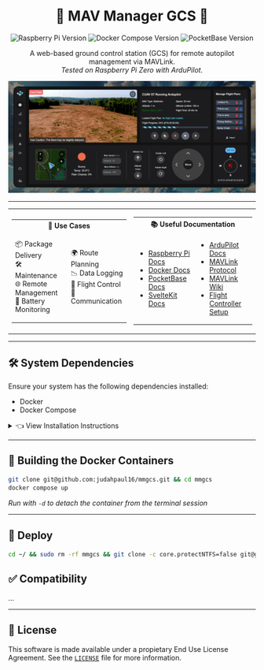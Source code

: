 <div align="center">

# 🚁 MAV Manager GCS 📡

![Raspberry Pi Version](https://img.shields.io/badge/Raspberry_Pi-Zero%20%2F%204B-red?style=flat-square&logo=raspberry-pi)
![Docker Compose Version](https://img.shields.io/badge/Docker%20Compose-v2.27.1-blue?style=flat-square&logo=docker)
![PocketBase Version](https://img.shields.io/badge/PocketBase-v0.22.14-green?style=flat-square&logo=pocketbase)

A web-based ground control station (GCS) for remote autopilot management via MAVLink.  
*Tested on Raspberry Pi Zero with ArduPilot.*

<img src="screenshots/dashboard.png" alt="Illustration" width="auto"/>

</div>

---

<table align="center">
<tr>
<td>

<table align="center">

<th colspan="2" style="text-align: center;">🔧 Use Cases</th>
<tr>
<td>
      
📦 Package Delivery  
🛠️ Maintenance  
🌐 Remote Management  
🔋 Battery Monitoring  

</td>
<td>

🌍 Route Planning  
📉 Data Logging  
🚁 Flight Control  
📡 Communication  

</td>
</tr>
</table>


</td>
<td>


<table align="center">
<th colspan="2" style="text-align: center;">📚 Useful Documentation</th>
<tr>
<td>


- [Raspberry Pi Docs](https://www.raspberrypi.com/documentation)
- [Docker Docs](https://docs.docker.com/)
- [PocketBase Docs](https://pocketbase.io/docs/)
- [SvelteKit Docs](https://kit.svelte.dev/)

</td>
<td>

- [ArduPilot Docs](https://ardupilot.org/ardupilot/index.html)
- [MAVLink Protocol](https://mavlink.io/en/)
- [MAVLink Wiki](https://en.wikipedia.org/wiki/MAVLink)
- [Flight Controller Setup](https://ardupilot.org/copter/docs/initial-setup.html)

</td>
</tr>
</table>


</td>
</tr>

</table>

---

## 🛠 System Dependencies

Ensure your system has the following dependencies installed:
- Docker
- Docker Compose

<details>
<summary>👈 View Installation Instructions</summary>
<p>

**Install Docker:**
```bash
curl -fsSL https://get.docker.com -o get-docker.sh
sudo sh get-docker.sh
```

**Install Docker Compose:**
```bash
sudo apt-get install -y docker-compose
```

</p>
</details>

---

## 🐳 Building the Docker Containers
```bash
git clone git@github.com:judahpaul16/mmgcs.git && cd mmgcs
docker compose up
```
*Run with `-d` to detach the container from the terminal session*

---

## 🚀 Deploy
```bash
cd ~/ && sudo rm -rf mmgcs && git clone -c core.protectNTFS=false git@github.com:judahpaul16/mmgcs.git && cd mmgcs && docker compose down && docker compose -f docker-compose.prod.yml up -d
```

## ✅ Compatibility
...

---

## 📜 License
This software is made available under a propietary End Use License Agreement. See the [`LICENSE`](LICENSE.md) file for more information.
